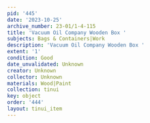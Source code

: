 ```yaml
---
pid: '445'
date: '2023-10-25'
archive_number: 23-01/1-4-115
title: 'Vacuum Oil Company Wooden Box '
subjects: Bags & Containers|Work
description: 'Vacuum Oil Company Wooden Box '
extent: '1'
condition: Good
date_unvalidated: Unknown
creator: Unknown
collector: Unknown
materials: Wood|Paint
collection: tinui
key: object
order: '444'
layout: tinui_item
---
```

